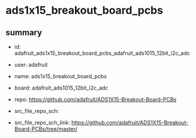 # ads1x15_breakout_board_pcbs
 
## summary 
* id: adafruit_ads1x15_breakout_board_pcbs_adafruit_ads1015_12bit_i2c_adc
* user: adafruit
* name: ads1x15_breakout_board_pcbs
* board: adafruit_ads1015_12bit_i2c_adc
* repo: https://github.com/adafruit/ADS1X15-Breakout-Board-PCBs



* src_file_repo_sch: 
* src_file_repo_sch_link: https://github.com/adafruit/ADS1X15-Breakout-Board-PCBs/tree/master/




